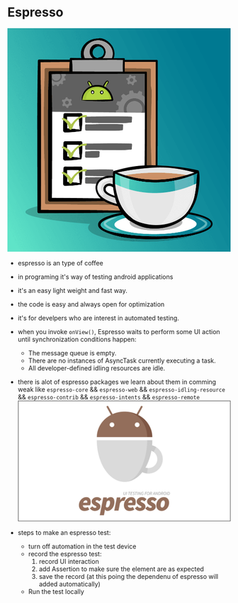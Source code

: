 # Espresso
![](img/31a.png)   
- espresso is an type of coffee
- in programing it's way of testing android applications
- it's an easy light weight and fast way.
- the code is easy and always open for optimization
- it's for develpers who are interest in automated testing.
- when you invoke `onView()`, Espresso waits to perform some UI action until  synchronization conditions happen:

    - The message queue is empty.
    - There are no instances of AsyncTask currently executing a task.
    - All developer-defined idling resources are idle.
- there is alot of espresso packages we learn about them in comming weak like `espresso-core` && `espresso-web` && `espresso-idling-resource` && `espresso-contrib` && `espresso-intents` && `espresso-remote`
![](img/31b.png)   
- steps to make an espresso test:
   - turn off automation in the test device
   - record the espresso test:   
      1. record UI interaction
      1. add Assertion to make sure the element are as expected
      1. save the record (at this poing the dependenu of espresso will added automatically) 
   - Run the test locally 